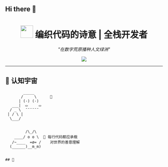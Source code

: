 ## Hi there 👋

<!--
**JunQiya/JunQiya** is a ✨ _special_ ✨ repository because its `README.md` (this file) appears on your GitHub profile.

Here are some ideas to get you started:

- 🔭 I’m currently working on ...
- 🌱 I’m currently learning ...
- 👯 I’m looking to collaborate on ...
- 🤔 I’m looking for help with ...
- 💬 Ask me about ...
- 📫 How to reach me: ...
- 😄 Pronouns: ...
- ⚡ Fun fact: ...
-->

<h1 align="center"> 
  <img src="https://emojicdn.elk.sh/🌌" width="40"> 
  编织代码的诗意 |  全栈开发者
<!--   <img src="https://emojicdn.elk.sh/🕯️" width="40"> -->
</h1>

<p align="center">
  <em>"在数字荒原播种人文绿洲"</em>
</p>
<div align="center"> <img src="https://github-readme-stats.vercel.app/api/top-langs/?username=sun0225SUN&hide_title=true&hide_border=true&layout=compact&langs_count=6&text_color=000&icon_color=fff&bg_color=0,52fa5a,4dfcff,c64dff&theme=graywhite" /> </div>

---

## 🔭 认知宇宙
```text
        _____
       /     \      📌 
      | (·) (·)    
   ___|  ▭     ▭      
  / _ \  ¯¯¯¯¯¯    
 | / \ |          
  \___/


         /\_/\  
    ____/ o o \  📌 每行代码都应承载  
   /~____  =ø= /    对世界的善意理解  
  (______)__m_m)  


## 🔭


